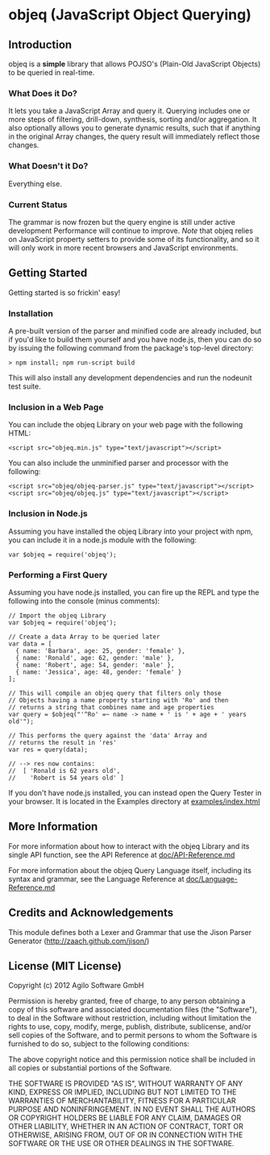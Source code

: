 # objeq (JavaScript Object Querying)

## Introduction
objeq is a **simple** library that allows POJSO's (Plain-Old JavaScript Objects) to be queried in real-time.

### What Does it Do?
It lets you take a JavaScript Array and query it.  Querying includes one or more steps of filtering, drill-down, synthesis, sorting and/or aggregation.  It also optionally allows you to generate dynamic results, such that if anything in the original Array changes, the query result will immediately reflect those changes.

### What Doesn't it Do?
Everything else.

### Current Status
The grammar is now frozen but the query engine is still under active development  Performance will continue to improve.  *Note* that objeq relies on JavaScript property setters to provide some of its functionality, and so it will only work in more recent browsers and JavaScript environments.

## Getting Started
Getting started is so frickin' easy!

### Installation
A pre-built version of the parser and minified code are already included, but if you'd like to build them yourself and you have node.js, then you can do so by issuing the following command from the package's top-level directory:

    > npm install; npm run-script build

This will also install any development dependencies and run the nodeunit test suite.

### Inclusion in a Web Page
You can include the objeq Library on your web page with the following HTML:

    <script src="objeq.min.js" type="text/javascript"></script>

You can also include the unminified parser and processor with the following:

    <script src="objeq/objeq-parser.js" type="text/javascript"></script>
    <script src="objeq/objeq.js" type="text/javascript"></script>

### Inclusion in Node.js
Assuming you have installed the objeq Library into your project with npm, you can include it in a node.js module with the following:

    var $objeq = require('objeq');

### Performing a First Query
Assuming you have node.js installed, you can fire up the REPL and type the following into the console (minus comments):

    // Import the objeq Library
    var $objeq = require('objeq');

    // Create a data Array to be queried later
    var data = [
      { name: 'Barbara', age: 25, gender: 'female' },
      { name: 'Ronald', age: 62, gender: 'male' },
      { name: 'Robert', age: 54, gender: 'male' },
      { name: 'Jessica', age: 48, gender: 'female' }
    ];

    // This will compile an objeq query that filters only those
    // Objects having a name property starting with 'Ro' and then
    // returns a string that combines name and age properties
    var query = $objeq("'^Ro' =~ name -> name + ' is ' + age + ' years old'");

    // This performs the query against the 'data' Array and
    // returns the result in 'res'
    var res = query(data);

    // --> res now contains:
    //  [ 'Ronald is 62 years old',
    //    'Robert is 54 years old' ]

If you don't have node.js installed, you can instead open the Query Tester in your browser.  It is located in the Examples directory at [examples/index.html][tester]

## More Information
For more information about how to interact with the objeq Library and its single API function, see the API Reference at [doc/API-Reference.md][api]

For more information about the objeq Query Language itself, including its syntax and grammar, see the Language Reference at [doc/Language-Reference.md][language]

## Credits and Acknowledgements
This module defines both a Lexer and Grammar that use the Jison Parser Generator (http://zaach.github.com/jison/)

## License (MIT License)
Copyright (c) 2012 Agilo Software GmbH

Permission is hereby granted, free of charge, to any person
obtaining a copy of this software and associated documentation
files (the "Software"), to deal in the Software without
restriction, including without limitation the rights to use,
copy, modify, merge, publish, distribute, sublicense, and/or
sell copies of the Software, and to permit persons to whom the
Software is furnished to do so, subject to the following
conditions:

The above copyright notice and this permission notice shall be
included in all copies or substantial portions of the Software.

THE SOFTWARE IS PROVIDED "AS IS", WITHOUT WARRANTY OF ANY KIND,
EXPRESS OR IMPLIED, INCLUDING BUT NOT LIMITED TO THE WARRANTIES
OF MERCHANTABILITY, FITNESS FOR A PARTICULAR PURPOSE AND
NONINFRINGEMENT. IN NO EVENT SHALL THE AUTHORS OR COPYRIGHT
HOLDERS BE LIABLE FOR ANY CLAIM, DAMAGES OR OTHER LIABILITY,
WHETHER IN AN ACTION OF CONTRACT, TORT OR OTHERWISE, ARISING
FROM, OUT OF OR IN CONNECTION WITH THE SOFTWARE OR THE USE OR
OTHER DEALINGS IN THE SOFTWARE.

[tester]: http://www.kode4food.it/js/objeq/index.html
[api]: https://github.com/agilosoftware/objeq/wiki/API-Reference
[language]: https://github.com/agilosoftware/objeq/wiki/Language-Reference
